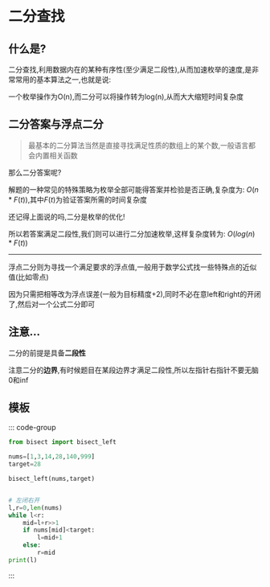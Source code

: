 # 二分查找

## 什么是?

二分查找,利用数据内在的某种有序性(至少满足二段性),从而加速枚举的速度,是非常常用的基本算法之一,也就是说:

一个枚举操作为O(n),而二分可以将操作转为log(n),从而大大缩短时间复杂度

## 二分答案与浮点二分

> 最基本的二分算法当然是直接寻找满足性质的数组上的某个数,一般语言都会内置相关函数


那么二分答案呢?

解题的一种常见的特殊策略为枚举全部可能得答案并检验是否正确,复杂度为: $O(n*F(t))$,其中$F(t)$为验证答案所需的时间复杂度

还记得上面说的吗,二分是枚举的优化!

所以若答案满足二段性,我们则可以进行二分加速枚举,这样复杂度转为: $O(log(n)*F(t))$

---


浮点二分则为寻找一个满足要求的浮点值,一般用于数学公式找一些特殊点的近似值(比如零点)

因为只需把相等改为浮点误差(一般为目标精度+2),同时不必在意left和right的开闭了,然后对一个公式二分即可



## 注意...

二分的前提是具备**二段性**

注意二分的**边界**,有时候题目在某段边界才满足二段性,所以左指针右指针不要无脑0和inf


## 模板

::: code-group

```py
from bisect import bisect_left

nums=[1,3,14,28,140,999]
target=28

bisect_left(nums,target)


# 左闭右开
l,r=0,len(nums)
while l<r:
    mid=l+r>>1
    if nums[mid]<target:
        l=mid+1
    else:
        r=mid
print(l)
```

:::